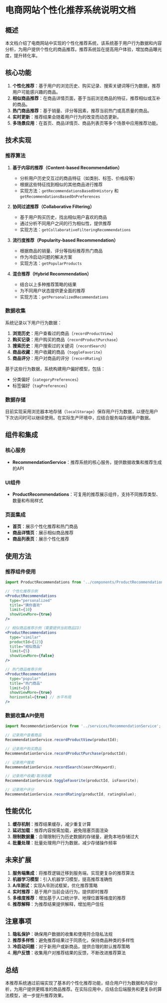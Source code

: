 # 电商网站个性化推荐系统说明文档

## 概述

本文档介绍了电商网站中实现的个性化推荐系统，该系统基于用户行为数据和内容分析，为用户提供个性化的商品推荐。推荐系统旨在提高用户体验，增加商品曝光度，提升转化率。

## 核心功能

1. **个性化推荐**：基于用户的浏览历史、购买记录、搜索关键词等行为数据，推荐用户可能感兴趣的商品。
2. **相似商品推荐**：在商品详情页面，基于当前浏览商品的特征，推荐相似或互补的商品。
3. **热门商品推荐**：基于销量、评分等因素，推荐当前热门或高质量的商品。
4. **实时更新**：推荐结果会随着用户行为的改变而动态更新。
5. **多场景应用**：在首页、商品详情页、商品列表页等多个场景中应用推荐功能。

## 技术实现

### 推荐算法

1. **基于内容的推荐（Content-based Recommendation）**
   - 分析用户历史交互过的商品特征（如类别、标签、价格段等）
   - 根据这些特征找到相似的其他商品进行推荐
   - 实现方法：`getRecommendationsBasedOnHistory` 和 `getRecommendationsBasedOnPreferences`

2. **协同过滤推荐（Collaborative Filtering）**
   - 基于用户购买历史，找出相似用户喜欢的商品
   - 通过分析不同用户之间的行为相似性，提供推荐
   - 实现方法：`getCollaborativeFilteringRecommendations`

3. **流行度推荐（Popularity-based Recommendation）**
   - 根据商品的销量、评分等指标推荐热门商品
   - 作为冷启动问题的解决方案
   - 实现方法：`getPopularProducts`

4. **混合推荐（Hybrid Recommendation）**
   - 结合以上多种推荐策略的结果
   - 为不同用户状态提供更全面的推荐
   - 实现方法：`getPersonalizedRecommendations`

### 数据收集

系统记录以下用户行为数据：

1. **浏览历史**：用户查看过的商品（`recordProductView`）
2. **购买记录**：用户购买的商品（`recordProductPurchase`）
3. **搜索历史**：用户搜索过的关键词（`recordSearch`）
4. **商品收藏**：用户收藏的商品（`toggleFavorite`）
5. **商品评分**：用户对商品的评分（`recordRating`）

基于这些行为数据，系统构建用户偏好模型，包括：
- 分类偏好（`categoryPreferences`）
- 标签偏好（`tagPreferences`）

### 数据存储

目前实现采用浏览器本地存储（`localStorage`）保存用户行为数据，以便在用户下次访问时可以继续使用。在实际生产环境中，应结合服务端存储用户数据。

## 组件和集成

### 核心服务

- **RecommendationService**：推荐系统的核心服务，提供数据收集和推荐生成的API

### UI组件

- **ProductRecommendations**：可复用的推荐展示组件，支持不同推荐类型、数量和布局样式

### 页面集成

- **首页**：展示个性化推荐和热门商品
- **商品详情页**：展示相似商品推荐
- **商品列表页**：展示个性化推荐

## 使用方法

### 推荐组件使用

```jsx
import ProductRecommendations from '../components/ProductRecommendations';

// 个性化推荐示例
<ProductRecommendations 
  type="personalized" 
  title="猜你喜欢" 
  limit={10} 
  showViewMore={true}
/>

// 相似商品推荐示例（需要提供当前商品ID）
<ProductRecommendations 
  type="similar" 
  productId={123}
  title="相似商品" 
  limit={5} 
  showViewMore={false}
/>

// 热门商品推荐示例
<ProductRecommendations 
  type="popular" 
  title="热门商品" 
  limit={6} 
  showViewMore={true}
  horizontal={true} // 水平布局
/>
```

### 数据收集API使用

```javascript
import RecommendationService from '../services/RecommendationService';

// 记录用户查看商品
RecommendationService.recordProductView(productId);

// 记录用户购买商品
RecommendationService.recordProductPurchase(productId);

// 记录用户搜索
RecommendationService.recordSearch(searchKeyword);

// 记录用户收藏/取消收藏
RecommendationService.toggleFavorite(productId, isFavorite);

// 记录用户评分
RecommendationService.recordRating(productId, ratingValue);
```

## 性能优化

1. **缓存机制**：推荐结果缓存，减少重复计算
2. **延迟加载**：推荐内容按需加载，避免阻塞页面渲染
3. **限制数据量**：合理限制行为历史数据的存储量，避免本地存储过大
4. **批量处理**：批量处理用户行为数据，减少存储操作频率

## 未来扩展

1. **服务端集成**：将推荐逻辑迁移到服务端，实现更复杂的推荐算法
2. **机器学习模型**：引入机器学习模型，提高推荐准确性
3. **A/B测试**：实现A/B测试框架，优化推荐策略
4. **实时推荐**：基于用户当前会话行为，提供即时推荐
5. **多维度推荐**：增加基于人口统计学、地理位置等维度的推荐
6. **推荐解释**：为推荐结果提供解释，增加用户信任

## 注意事项

1. **隐私保护**：确保用户数据的收集和使用符合隐私法规
2. **推荐多样性**：避免推荐结果过于同质化，保持商品种类的多样性
3. **冷启动问题**：对于新用户或新商品，提供合理的默认推荐策略
4. **用户反馈**：收集用户对推荐结果的反馈，不断改进推荐算法

## 总结

本推荐系统通过前端实现了基本的个性化推荐功能，结合用户行为数据和内容分析，为用户提供更精准的商品推荐。在实际应用中，应结合后端服务和更复杂的算法模型，进一步提升推荐效果。 